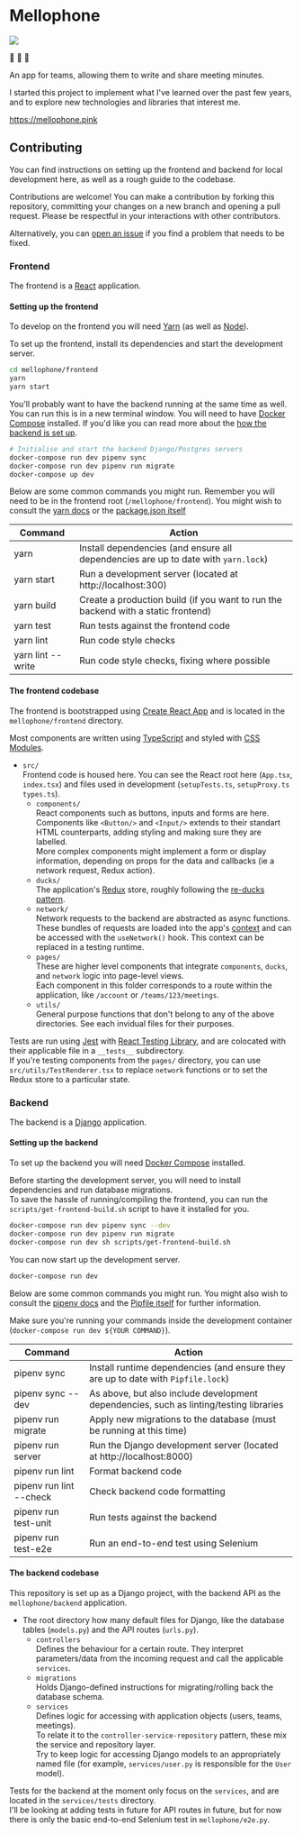 # Mellophone

[![](https://gitlab.com/nchlswhttkr/mellophone/badges/master/pipeline.svg?style=flat-square)](https://gitlab.com/nchlswhttkr/mellophone/pipelines)

:trumpet: :trumpet: :trumpet:

An app for teams, allowing them to write and share meeting minutes.

I started this project to implement what I've learned over the past few years, and to explore new technologies and libraries that interest me.

https://mellophone.pink

## Contributing

You can find instructions on setting up the frontend and backend for local development here, as well as a rough guide to the codebase.

Contributions are welcome! You can make a contribution by forking this repository, committing your changes on a new branch and opening a pull request. Please be respectful in your interactions with other contributors.

Alternatively, you can [open an issue](https://github.com/nchlswhttkr/mellophone/issues/new) if you find a problem that needs to be fixed.

### Frontend

The frontend is a [React](https://reactjs.org) application.

#### Setting up the frontend

To develop on the frontend you will need [Yarn](https://yarnpkg.org/) (as well as [Node](https://nodejs.org/)).

To set up the frontend, install its dependencies and start the development server.

```sh
cd mellophone/frontend
yarn
yarn start
```

You'll probably want to have the backend running at the same time as well. You can run this is in a new terminal window. You will need to have [Docker Compose](https://docs.docker.com/install/) installed. If you'd like you can read more about the [how the backend is set up](#backend).

```sh
# Initialise and start the backend Django/Postgres servers
docker-compose run dev pipenv sync
docker-compose run dev pipenv run migrate
docker-compose up dev
```

Below are some common commands you might run. Remember you will need to be in the frontend root (`/mellophone/frontend`). You might wish to consult the [yarn docs](https://yarnpkg.com/lang/en/docs/cli/) or the [package.json itself](/mellophone/frontend/package.json)

| Command           | Action                                                                             |
| ----------------- | ---------------------------------------------------------------------------------- |
| yarn              | Install dependencies (and ensure all dependencies are up to date with `yarn.lock`) |
| yarn start        | Run a development server (located at http://localhost:300)                         |
| yarn build        | Create a production build (if you want to run the backend with a static frontend)  |
| yarn test         | Run tests against the frontend code                                                |
| yarn lint         | Run code style checks                                                              |
| yarn lint --write | Run code style checks, fixing where possible                                       |

#### The frontend codebase

The frontend is bootstrapped using [Create React App](https://create-react-app.dev/) and is located in the `mellophone/frontend` directory.

Most components are written using [TypeScript](https://www.typescriptlang.org/) and styled with [CSS Modules](https://github.com/css-modules/css-modules).

- `src/` \
  Frontend code is housed here. You can see the React root here (`App.tsx`, `index.tsx`) and files used in development (`setupTests.ts`, `setupProxy.ts` `types.ts`).
  - `components/` \
    React components such as buttons, inputs and forms are here. \
    Components like `<Button/>` and `<Input/>` extends to their standart HTML counterparts, adding styling and making sure they are labelled. \
    More complex components might implement a form or display information, depending on props for the data and callbacks (ie a network request, Redux action).
  - `ducks/` \
    The application's [Redux](https://redux.js.org/) store, roughly following the [re-ducks pattern](https://github.com/erikras/ducks-modular-redux).
  - `network/` \
    Network requests to the backend are abstracted as async functions. \
    These bundles of requests are loaded into the app's [context](https://reactjs.org/docs/context.html) and can be accessed with the `useNetwork()` hook. This context can be replaced in a testing runtime.
  - `pages/` \
    These are higher level components that integrate `components`, `ducks`, and `network` logic into page-level views. \
    Each component in this folder corresponds to a route within the application, like `/account` or `/teams/123/meetings`.
  - `utils/` \
    General purpose functions that don't belong to any of the above directories. See each invidual files for their purposes.

Tests are run using [Jest](https://jestjs.io/) with [React Testing Library](https://testing-library.com/docs/react-testing-library/intro), and are colocated with their applicable file in a `__tests__` subdirectory. \
If you're testing components from the `pages/` directory, you can use `src/utils/TestRenderer.tsx` to replace `network` functions or to set the Redux store to a particular state.

### Backend

The backend is a [Django](https://www.djangoproject.com/) application.

#### Setting up the backend

To set up the backend you will need [Docker Compose](https://docs.docker.com/install/) installed.

Before starting the development server, you will need to install dependencies and run database migrations. \
To save the hassle of running/compiling the frontend, you can run the `scripts/get-frontend-build.sh` script to have it installed for you.

```sh
docker-compose run dev pipenv sync --dev
docker-compose run dev pipenv run migrate
docker-compose run dev sh scripts/get-frontend-build.sh
```

You can now start up the development server.

```sh
docker-compose run dev
```

Below are some common commands you might run. You might also wish to consult the [pipenv docs](https://pipenv.readthedocs.io/en/latest#pipenv-usage) and the [Pipfile itself](/Pipfile) for further information.

Make sure you're running your commands inside the development container (`docker-compose run dev ${YOUR COMMAND}`).

| Command                 | Action                                                                                 |
| ----------------------- | -------------------------------------------------------------------------------------- |
| pipenv sync             | Install runtime dependencies (and ensure they are up to date with `Pipfile.lock`)      |
| pipenv sync --dev       | As above, but also include development dependencies, such as linting/testing libraries |
| pipenv run migrate      | Apply new migrations to the database (must be running at this time)                    |
| pipenv run server       | Run the Django development server (located at http://localhost:8000)                   |
| pipenv run lint         | Format backend code                                                                    |
| pipenv run lint --check | Check backend code formatting                                                          |
| pipenv run test-unit    | Run tests against the backend                                                          |
| pipenv run test-e2e     | Run an end-to-end test using Selenium                                                  |

#### The backend codebase

This repository is set up as a Django project, with the backend API as the `mellophone/backend` application.

- The root directory how many default files for Django, like the database tables (`models.py`) and the API routes (`urls.py`).
  - `controllers` \
    Defines the behaviour for a certain route. They interpret parameters/data from the incoming request and call the applicable `services`.
  - `migrations` \
    Holds Django-defined instructions for migrating/rolling back the database schema.
  - `services` \
    Defines logic for accessing with application objects (users, teams, meetings). \
    To relate it to the `controller-service-repository` pattern, these mix the service and repository layer. \
    Try to keep logic for accessing Django models to an appropriately named file (for example, `services/user.py` is responsible for the `User` model).

Tests for the backend at the moment only focus on the `services`, and are located in the `services/tests` directory. \
I'll be looking at adding tests in future for API routes in future, but for now there is only the basic end-to-end Selenium test in `mellophone/e2e.py`.
